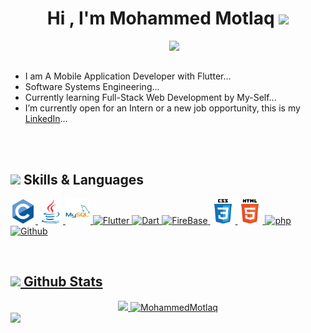 
<h1 align="center"><b>Hi , I'm Mohammed Motlaq </b><img src="https://media.giphy.com/media/hvRJCLFzcasrR4ia7z/giphy.gif" width="35"></h1>

<picture> <img align="right" src="https://goofy-goldstine-0f8bb1.netlify.app/img/web.gif" width = 250px></picture>

<br><br>

- I am A Mobile Application Developer with Flutter...
- Software Systems Engineering...
- Currently learning Full-Stack Web Development by My-Self...
- I’m currently open for an Intern or a new job opportunity, this is my [LinkedIn](www.linkedin.com/in/mohammed-motlaq-486372241
)...

<br><br>

## <img src="https://media2.giphy.com/media/QssGEmpkyEOhBCb7e1/giphy.gif?cid=ecf05e47a0n3gi1bfqntqmob8g9aid1oyj2wr3ds3mg700bl&rid=giphy.gif" width ="25"><b> Skills & Languages</b>

<p align="center">
  
  <a href="https://www.cprogramming.com/" target="_blank"
    rel="noreferrer"> <img src="https://raw.githubusercontent.com/devicons/devicon/master/icons/c/c-original.svg"
      alt="c" width="40" height="40" /> </a>
  <a href="https://www.java.com" target="_blank" rel="noreferrer"> <img
      src="https://raw.githubusercontent.com/devicons/devicon/master/icons/java/java-original.svg" alt="java" width="40"
      height="40" /> </a>
  <a href="https://www.mysql.com/" target="_blank" rel="noreferrer"> <img
      src="https://raw.githubusercontent.com/devicons/devicon/master/icons/mysql/mysql-original-wordmark.svg"
      alt="mysql" width="40" height="40" />
  <a href="https://flutter.dev/" target="_blank" rel="noreferrer"> <img
      src="https://global-uploads.webflow.com/6047a9e35e5dc54ac86ddd90/63018720eab248248ff88ee3_1bd86e15.png"
      alt="Flutter" width="40" height="40" />
  <a href="https://dart.dev/guides" target="_blank" rel="noreferrer"> <img
      src="https://upload.wikimedia.org/wikipedia/commons/thumb/9/91/Dart-logo-icon.svg/1200px-Dart-logo-icon.svg.png"
      alt="Dart" width="40" height="40" />
  <a href="https://firebase.google.com/" target="_blank" rel="noreferrer"> <img
      src="https://cdn.freebiesupply.com/logos/large/2x/firebase-1-logo-png-transparent.png"
      alt="FireBase" width="40" height="40" />
    <a href="https://www.w3schools.com/css/" target="_blank"
    rel="noreferrer"> <img
      src="https://raw.githubusercontent.com/devicons/devicon/master/icons/css3/css3-original-wordmark.svg" alt="css3"
      width="40" height="40" /> </a> 
  <a href="https://www.w3.org/html/" target="_blank" rel="noreferrer"> <img
      src="https://raw.githubusercontent.com/devicons/devicon/master/icons/html5/html5-original-wordmark.svg"
      alt="html5" width="40" height="40" /> </a>
  <a href="https://www.php.net/docs.php" target="_blank" rel="noreferrer"> <img
      src="https://www.php.net/images/logos/new-php-logo.svg"
      alt="php" width="40" height="40" />
  <a href="https://github.com/" target="_blank" rel="noreferrer"> <img
      src="https://upload.wikimedia.org/wikipedia/commons/9/91/Octicons-mark-github.svg"
      alt="Github" width="40" height="40" />
</p><br>


## <img src="https://media.giphy.com/media/iY8CRBdQXODJSCERIr/giphy.gif" width="35"><b> Github Stats </b>
<div align="center">

<a href="https://github.com/MohammedMotlaq/">
  <img src="https://github-readme-stats.vercel.app/api?username=MohammedMotlaq&include_all_commits=true&count_private=true&show_icons=true&line_height=20&title_color=7A7ADB&icon_color=2234AE&text_color=D3D3D3&bg_color=0,000000,130F40" width="400"/>
  <img src="https://github-readme-stats.vercel.app/api/top-langs?username=MohammedMotlaq&show_icons=true&locale=en&layout=compact&line_height=20&title_color=7A7ADB&icon_color=2234AE&text_color=D3D3D3&bg_color=0,000000,130F40" width="300"  alt="MohammedMotlaq"/>

</a>
</div>
<img src="https://user-images.githubusercontent.com/73097560/115834477-dbab4500-a447-11eb-908a-139a6edaec5c.gif"><br><br>
